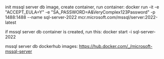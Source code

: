 init mssql server db image, create container, run container:
docker run -it -e "ACCEPT_EULA=Y" -e "SA_PASSWORD=A&VeryComplex123Password" -p 1488:1488 --name sql-server-2022 mcr.microsoft.com/mssql/server:2022-latest

if mssql server db container is created, run this:
docker start -i sql-server-2022

mssql server db dockerhub images: https://hub.docker.com/_/microsoft-mssql-server